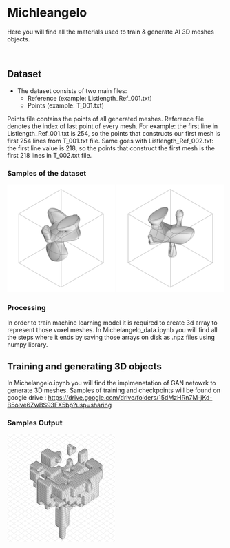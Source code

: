 # Michleangelo

Here you will find all the materials used to train & generate AI 3D meshes objects.

<br />

## Dataset

* The dataset consists of two main files:
  * Reference (example: Listlength_Ref_001.txt)
  * Points (example: T_001.txt)

Points file contains the points of all generated meshes. Reference file denotes the index of last point of every mesh. For example: the first line in Listlength_Ref_001.txt is 254, so the points that constructs our first mesh is first 254 lines from T_001.txt file. Same goes with Listlength_Ref_002.txt: the first line value is 218, so the points that construct the first mesh is the first 218 lines in T_002.txt file.

### Samples of the dataset

<img src="./00.jpg" width="250" height="250" />
<img src="./01.jpg" width="250" height="250" />

<br />


### Processing

In order to train machine learning model it is required to create 3d array to represent those voxel meshes. In Michelangelo_data.ipynb you will find all the steps where it ends by saving those arrays on disk as .npz files using numpy library.

## Training and generating 3D objects
In Michelangelo.ipynb you will find the implmenetation of GAN netowrk to generate 3D meshes. Samples of training and checkpoints will be found on google drive : https://drive.google.com/drive/folders/15dMzHRn7M-jKd-B5olve6ZwBS93FX5bp?usp=sharing

### Samples Output 

<!-- <img src="./output_0.png" width="250" height="250" /> -->
<img src="./output_1.jpg" width="250" height="250" />
